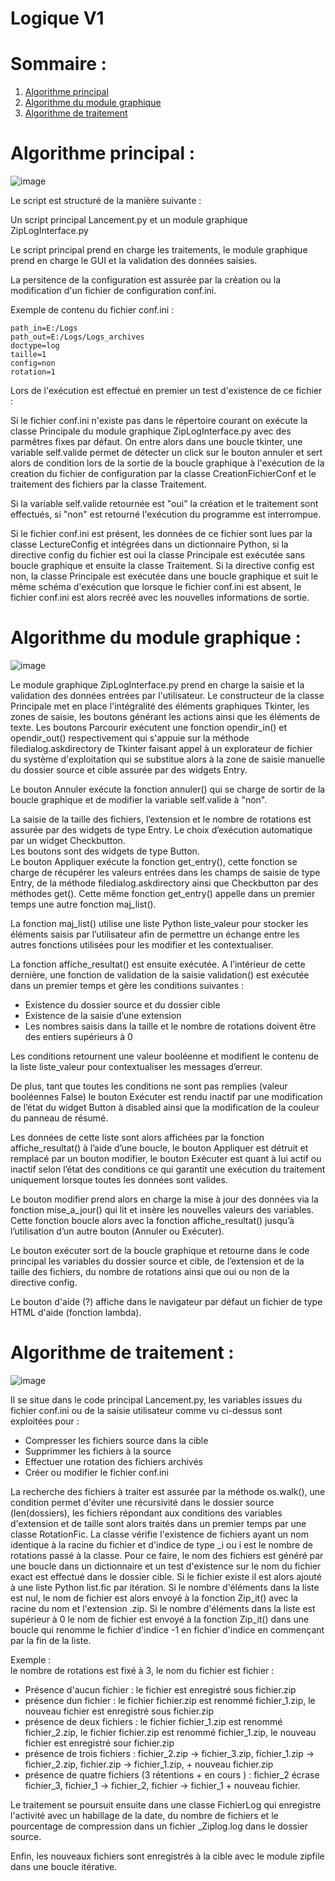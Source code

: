 # Logique V1


# Sommaire :

 1. [Algorithme principal](#algorithme-principal-)
 2. [Algorithme du module graphique](#algorithme-du-module-graphique-)
 3. [Algorithme de traitement](#algorithme-de-traitement-)

# Algorithme principal :


![image](https://user-images.githubusercontent.com/72203692/98159861-95841880-1edd-11eb-805e-d7ae3c623b09.png)

Le script est structuré de la manière suivante :

Un script principal Lancement.py et un module graphique ZipLogInterface.py

Le script principal prend en charge les traitements, le module graphique prend en charge le GUI et la validation des données saisies.

La persitence de la configuration est assurée par la création ou la modification d'un fichier de configuration conf.ini.

Exemple de contenu du fichier conf.ini :

`path_in=E:/Logs`       
`path_out=E:/Logs/Logs_archives`  
`doctype=log`        
`taille=1`     
`config=non`     
`rotation=1`     

Lors de l'exécution est effectué en premier un test d'existence de ce fichier :

Si le fichier conf.ini n'existe pas dans le répertoire courant on exécute la classe Principale du module graphique ZipLogInterface.py avec des parmêtres fixes par défaut.
On entre alors dans une boucle tkinter, une variable self.valide permet de détecter un click sur le bouton annuler et sert alors de condition lors de la sortie de la boucle graphique à l'exécution de la creation du fichier de configuration par la classe CreationFichierConf et le traitement des fichiers par la classe Traitement.

Si la variable self.valide retournée est "oui" la création et le traitement sont effectués, si "non" est retourné l'exécution du programme est interrompue.  

Si le fichier conf.ini est présent, les données de ce fichier sont lues par la classe LectureConfig et intégrées dans un dictionnaire Python, si la directive config du fichier est oui la classe Principale est exécutée sans boucle graphique et ensuite la classe Traitement.
Si la directive config est non, la classe Principale est exécutée dans une boucle graphique et suit le même schéma d'exécution que lorsque le fichier conf.ini est absent, le fichier conf.ini est alors recréé avec les nouvelles informations de sortie.







# Algorithme du module graphique :

![image](https://user-images.githubusercontent.com/72203692/98413649-46271f00-207a-11eb-8a3e-ea7e5c73fa32.png)




Le module graphique ZipLogInterface.py prend en charge la saisie et la validation des données entrées par l'utilisateur. Le constructeur de la classe Principale met en place l'intégralité des éléments graphiques Tkinter, les zones de saisie, les boutons générant les actions ainsi que les éléments de texte.
Les boutons Parcourir exécutent une fonction opendir_in() et opendir_out() respectivement qui s'appuie sur la méthode filedialog.askdirectory de Tkinter faisant appel à un explorateur de fichier du système d'exploitation qui se substitue alors à la zone de saisie manuelle du dossier source et cible assurée par des widgets Entry.

Le bouton Annuler exécute la fonction annuler() qui se charge de sortir de la boucle graphique et de modifier la variable self.valide à "non".

La  saisie de la taille des fichiers, l’extension et le nombre de rotations est assurée par des widgets de type Entry. Le choix d’exécution automatique par un widget Checkbutton.  
Les boutons sont des widgets de type Button.  
Le bouton Appliquer exécute la fonction get_entry(), cette fonction se charge de récupérer les valeurs entrées dans les champs de saisie de type Entry, de la méthode filedialog.askdirectory ainsi que Checkbutton par des méthodes get(). Cette même fonction get_entry() appelle dans un premier temps une autre fonction maj_list().   

La fonction maj_list() utilise une liste Python liste_valeur pour stocker les éléments saisis par l’utilisateur afin de permettre un échange entre les autres fonctions utilisées pour les modifier et les contextualiser.

La fonction affiche_resultat() est ensuite exécutée. A l’intérieur de cette dernière, une fonction de validation de la saisie validation() est exécutée dans un premier temps et gère les conditions suivantes :

- Existence du dossier source et du dossier cible
- Existence de la saisie d’une extension 
- Les nombres saisis dans la taille et le nombre de rotations doivent être des entiers supérieurs à 0

Les conditions retournent une valeur booléenne et modifient le contenu de la liste liste_valeur pour contextualiser les messages d’erreur.

De plus, tant que toutes les conditions ne sont pas remplies (valeur booléennes False) le bouton Exécuter est rendu inactif par une modification de l’état du widget Button à  disabled ainsi que la modification de la couleur du panneau de résumé.

Les données de cette liste sont alors affichées par la fonction affiche_resultat() à l’aide d’une boucle, le bouton Appliquer est détruit et remplacé par un bouton modifier, le bouton Exécuter est quant à lui actif ou inactif selon l’état des conditions ce qui garantit une exécution du traitement uniquement lorsque toutes les données sont valides.

Le bouton modifier prend alors en charge la mise à jour des données via la fonction mise_a_jour() qui lit et insère les nouvelles valeurs des variables. Cette fonction boucle alors avec la fonction affiche_resultat() jusqu’à l’utilisation d’un autre bouton (Annuler ou Exécuter).

Le bouton exécuter sort de la boucle graphique et retourne dans le code principal les variables du dossier source et cible, de l’extension et de la taille des fichiers, du nombre de rotations ainsi que oui ou non de la directive config.

Le bouton d'aide (?) affiche dans le navigateur par défaut un fichier de type HTML d'aide (fonction lambda).



# Algorithme de traitement :

![image](https://user-images.githubusercontent.com/72203692/98434333-f58de100-20ce-11eb-862b-cc0adaad5769.png)

Il se situe dans le code principal Lancement.py, les variables issues du fichier conf.ini ou de la saisie utilisateur comme vu ci-dessus sont exploitées pour :

- Compresser les fichiers source dans la cible
- Supprimmer les fichiers à la source
- Effectuer une rotation des fichiers archivés
- Créer ou modifier le fichier conf.ini

La recherche des fichiers à traiter est assurée par la méthode os.walk(), une condition permet d'éviter une récursivité dans le dossier source (len(dossiers), les fichiers répondant aux conditions des variables d'extension et de taille sont alors traités dans un premier temps par une classe RotationFic.
La classe vérifie l'existence de fichiers ayant un nom identique à la racine du fichier et d'indice de type _i ou i est le nombre de rotations passé à la classe.
Pour ce faire, le nom des fichiers est généré par une boucle dans un dictionnaire et un test d'existence sur le nom du fichier exact est effectué dans le dossier cible. Si le fichier existe il est alors ajouté à une liste Python list.fic par itération.
Si le nombre d'éléments dans la liste est nul, le nom de fichier est alors envoyé à la fonction Zip_it() avec la racine du nom et l'extension .zip.
Si le nombre d'éléments dans la liste est supérieur à 0 le nom de fichier est envoyé à la fonction Zip_it() dans une boucle qui renomme le fichier d'indice -1 en fichier d'indice en commençant par la fin de la liste.

Exemple :  
le nombre de rotations est fixé à 3, le nom du fichier est fichier :
- Présence d'aucun fichier : le fichier est enregistré sous fichier.zip
- présence dun fichier : le fichier fichier.zip est renommé fichier_1.zip, le nouveau fichier est enregistré sous fichier.zip
- présence de deux fichiers : le fichier fichier_1.zip est renommé fichier_2.zip, le fichier fichier.zip est renommé fichier_1.zip, le nouveau fichier est enregistré sour fichier.zip
- présence de trois fichiers : fichier_2.zip -> fichier_3.zip, fichier_1.zip -> fichier_2.zip, fichier.zip -> fichier_1.zip, + nouveau fichier.zip
- présence de quatre fichiers (3 rétentions + en cours ) : fichier_2 écrase fichier_3, fichier_1 -> fichier_2, fichier -> fichier_1 + nouveau fichier.

Le traitement se poursuit ensuite dans une classe FichierLog qui enregistre l'activité avec un habillage de la date, du nombre de fichiers et le pourcentage de compression dans un fichier _Ziplog.log dans le dossier source.

Enfin, les nouveaux fichiers sont enregistrés à la cible avec le module zipfile dans une boucle itérative.



